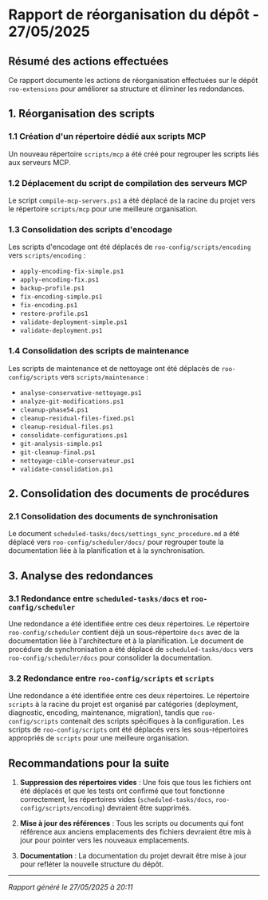 # Rapport de réorganisation du dépôt - 27/05/2025

## Résumé des actions effectuées

Ce rapport documente les actions de réorganisation effectuées sur le dépôt `roo-extensions` pour améliorer sa structure et éliminer les redondances.

## 1. Réorganisation des scripts

### 1.1 Création d'un répertoire dédié aux scripts MCP

Un nouveau répertoire `scripts/mcp` a été créé pour regrouper les scripts liés aux serveurs MCP.

### 1.2 Déplacement du script de compilation des serveurs MCP

Le script `compile-mcp-servers.ps1` a été déplacé de la racine du projet vers le répertoire `scripts/mcp` pour une meilleure organisation.

### 1.3 Consolidation des scripts d'encodage

Les scripts d'encodage ont été déplacés de `roo-config/scripts/encoding` vers `scripts/encoding` :
- `apply-encoding-fix-simple.ps1`
- `apply-encoding-fix.ps1`
- `backup-profile.ps1`
- `fix-encoding-simple.ps1`
- `fix-encoding.ps1`
- `restore-profile.ps1`
- `validate-deployment-simple.ps1`
- `validate-deployment.ps1`

### 1.4 Consolidation des scripts de maintenance

Les scripts de maintenance et de nettoyage ont été déplacés de `roo-config/scripts` vers `scripts/maintenance` :
- `analyse-conservative-nettoyage.ps1`
- `analyze-git-modifications.ps1`
- `cleanup-phase54.ps1`
- `cleanup-residual-files-fixed.ps1`
- `cleanup-residual-files.ps1`
- `consolidate-configurations.ps1`
- `git-analysis-simple.ps1`
- `git-cleanup-final.ps1`
- `nettoyage-cible-conservateur.ps1`
- `validate-consolidation.ps1`

## 2. Consolidation des documents de procédures

### 2.1 Consolidation des documents de synchronisation

Le document `scheduled-tasks/docs/settings_sync_procedure.md` a été déplacé vers `roo-config/scheduler/docs/` pour regrouper toute la documentation liée à la planification et à la synchronisation.

## 3. Analyse des redondances

### 3.1 Redondance entre `scheduled-tasks/docs` et `roo-config/scheduler`

Une redondance a été identifiée entre ces deux répertoires. Le répertoire `roo-config/scheduler` contient déjà un sous-répertoire `docs` avec de la documentation liée à l'architecture et à la planification. Le document de procédure de synchronisation a été déplacé de `scheduled-tasks/docs` vers `roo-config/scheduler/docs` pour consolider la documentation.

### 3.2 Redondance entre `roo-config/scripts` et `scripts`

Une redondance a été identifiée entre ces deux répertoires. Le répertoire `scripts` à la racine du projet est organisé par catégories (deployment, diagnostic, encoding, maintenance, migration), tandis que `roo-config/scripts` contenait des scripts spécifiques à la configuration. Les scripts de `roo-config/scripts` ont été déplacés vers les sous-répertoires appropriés de `scripts` pour une meilleure organisation.

## Recommandations pour la suite

1. **Suppression des répertoires vides** : Une fois que tous les fichiers ont été déplacés et que les tests ont confirmé que tout fonctionne correctement, les répertoires vides (`scheduled-tasks/docs`, `roo-config/scripts/encoding`) devraient être supprimés.

2. **Mise à jour des références** : Tous les scripts ou documents qui font référence aux anciens emplacements des fichiers devraient être mis à jour pour pointer vers les nouveaux emplacements.

3. **Documentation** : La documentation du projet devrait être mise à jour pour refléter la nouvelle structure du dépôt.

---

*Rapport généré le 27/05/2025 à 20:11*